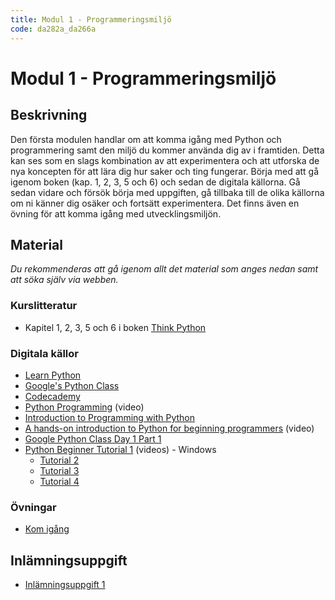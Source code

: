 ```yaml
---
title: Modul 1 - Programmeringsmiljö
code: da282a_da266a
---
```


# Modul 1 - Programmeringsmiljö

## Beskrivning

Den första modulen handlar om att komma igång med Python och programmering samt den miljö du kommer använda dig av i framtiden. Detta kan ses som en slags kombination av att experimentera och att utforska de nya koncepten för att lära dig hur saker och ting fungerar. Börja med att gå igenom boken (kap. 1, 2, 3, 5 och 6) och sedan de digitala källorna. Gå sedan vidare och försök börja med uppgiften, gå tillbaka till de olika källorna om ni känner dig osäker och fortsätt experimentera. Det finns även en övning för att komma igång med utvecklingsmiljön.

## Material

_Du rekommenderas att gå igenom allt det material som anges nedan samt att söka själv via webben._

### Kurslitteratur

* Kapitel 1, 2, 3, 5 och 6 i boken [Think Python](http://greenteapress.com/thinkpython/html/index.html)

### Digitala källor

* [Learn Python](http://www.learnpython.org/en/Hello%2C_World%21)
* [Google's Python Class](https://developers.google.com/edu/python/)
* [Codecademy](https://www.codecademy.com/learn/python)
* [Python Programming](https://www.youtube.com/watch?v=N4mEzFDjqtA) (video)
* [Introduction to Programming with Python](https://mva.microsoft.com/en-US/training-courses/introduction-to-programming-with-python-8360?l=lqhuMxFz_8904984382)
* [A hands-on introduction to Python for beginning programmers](https://www.youtube.com/watch?v=rkx5_MRAV3A) (video)
* [Google Python Class Day 1 Part 1](https://www.youtube.com/watch?v=tKTZoB2Vjuk)
* [Python Beginner Tutorial 1](https://www.youtube.com/watch?v=cpPG0bKHYKc) (videos) - Windows
    * [Tutorial 2](https://www.youtube.com/watch?v=hFhiV5X5QM4)
    * [Tutorial 3](https://www.youtube.com/watch?v=6r1DFGpBzrc)
    * [Tutorial 4](https://www.youtube.com/watch?v=Ow3CcOGNIss)

### Övningar

* [Kom igång](/courses/da282a_da266a/material/getting_started.html)

## Inlämningsuppgift

* [Inlämningsuppgift 1](/courses/da282a_da266a/assignments/uppg1.html)
